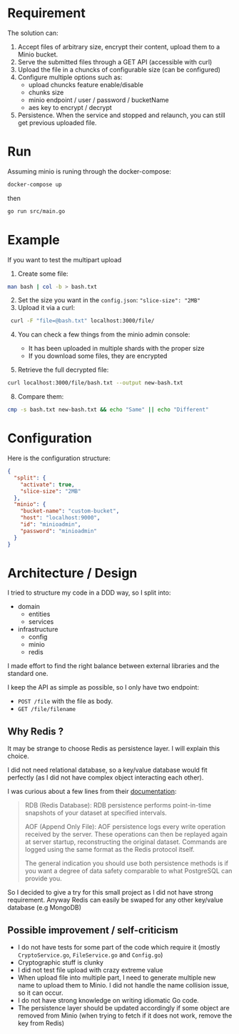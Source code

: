 # Requirement

The solution can:
1. Accept files of arbitrary size, encrypt their content, upload them to a Minio bucket.
2. Serve the submitted files through a GET API (accessible with curl)
3. Upload the file in a chuncks of configurable size (can be configured)
4. Configure multiple options such as:
   * upload chuncks feature enable/disable
   * chunks size
   * minio endpoint / user / password / bucketName
   * aes key to encrypt / decrypt
5. Persistence. When the service and stopped and relaunch, you can still get previous uploaded file.

# Run

Assuming minio is runing through the docker-compose:
```bash
docker-compose up
```
then
```bash
go run src/main.go
```

# Example

If you want to test the multipart upload

1. Create some file: 
```bash
man bash | col -b > bash.txt
```

2. Set the size you want in the `config.json`: `"slice-size": "2MB"`
3. Upload it via a curl:
```bash
 curl -F "file=@bash.txt" localhost:3000/file/
```
4. You can check a few things from the minio admin console:
   * It has been uploaded in multiple shards with the proper size
   * If you download some files, they are encrypted

5. Retrieve the full decrypted file:
```bash 
curl localhost:3000/file/bash.txt --output new-bash.txt 
```
8. Compare them:
```bash
cmp -s bash.txt new-bash.txt && echo "Same" || echo "Different"
```

# Configuration

Here is the configuration structure:
```json
{
  "split": {
    "activate": true,
    "slice-size": "2MB"
  },
  "minio": {
    "bucket-name": "custom-bucket",
    "host": "localhost:9000",
    "id": "minioadmin",
    "password": "minioadmin"
  }
}
```

# Architecture / Design

I tried to structure my code in a DDD way, so I split into:
* domain
  * entities
  * services
* infrastructure
  * config
  * minio
  * redis

I made effort to find the right balance between external libraries and the standard one.

I keep the API as simple as possible, so I only have two endpoint:
* `POST /file` with the file as body.
* `GET /file/filename`

## Why Redis ?

It may be strange to choose Redis as persistence layer. I will explain this choice.

I did not need relational database, so a key/value database would fit perfectly (as I did not have complex object interacting each other).

I was curious about a few lines from their [documentation](https://redis.io/docs/management/persistence/):
>  RDB (Redis Database): RDB persistence performs point-in-time snapshots of your dataset at specified intervals.
> 
> AOF (Append Only File): AOF persistence logs every write operation received by the server. These operations can then be replayed again at server startup, reconstructing the original dataset. Commands are logged using the same format as the Redis protocol itself.
> 
> The general indication you should use both persistence methods is if you want a degree of data safety comparable to what PostgreSQL can provide you.

So I decided to give a try for this small project as I did not have strong requirement. Anyway Redis can easily be swaped for any other key/value database (e.g MongoDB)
## Possible improvement / self-criticism

* I do not have tests for some part of the code which require it (mostly `CryptoService.go`, `FileService.go` and `Config.go`)
* Cryptographic stuff is clunky
* I did not test file upload with crazy extreme value
* When upload file into multiple part, I need to generate multiple new name to upload them to Minio. I did not handle the name collision issue, so it can occur.
* I do not have strong knowledge on writing idiomatic Go code.
* The persistence layer should be updated accordingly if some object are removed from Minio (when trying to fetch if it does not work, remove the key from Redis)